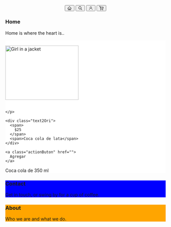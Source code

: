
<html>
<head>
<meta name="viewport" content="width=device-width, initial-scale=1">
<style>

/* ----------------------Barra Principal--------------------------------*/

/* From Uiverse.io by faxriddin20 */ 
.button-BarraPri {
  display: flex;
  background-color: black;
  width: 250px;
  height: 40px;
  align-items: center;
  justify-content: space-around;
  border-radius: 10px;
}

.buttonBarra {
  outline: 0 !important;
  border: 0 !important;
  width: 40px;
  height: 40px;
  border-radius: 50%;
  background-color: transparent;
  display: flex;
  align-items: center;
  justify-content: center;
  color: #fff;
  transition: all ease-in-out 0.3s;
  cursor: pointer;
}

.buttonBarra:hover {
  transform: translateY(-3px);
}

.iconBarra {
  font-size: 20px;
}

/* -------------------Lupa Productos-----------------------------------*/

.cardinal {
  overflow: hidden;
  border-radius: 0.5rem;
  box-shadow: 15px 15px 30px #bebebe,
             -15px -15px 30px #ffffff;
  max-width: 300px;
  background-color: #fff;
  color: #212121;
}

.imageProduc {
  height: 8rem;
  width: 100%;
  object-fit: cover;
  background-color: rgb(204, 0, 255);
  background-image: linear-gradient(to right, rgb(255, 174, 0), rgb(204, 0, 255));
}

.TextPro {
  padding: 1rem;
  text-align: center;
}

.textOri {
  font-size: 0.875rem;
  line-height: 1.25rem;
  font-weight: 600;
  letter-spacing: 0.1em;
  text-transform: uppercase;
}

.text2Ori {
  margin-top: 1rem;
  font-weight: 900;
  text-transform: uppercase;
}

.text2Ori span:first-child {
  font-size: 2.25rem;
  line-height: 2.5rem;
  font-weight: 900;
}

.text2Ori span:last-child {
  margin-top: 0.5rem;
  display: block;
  font-size: 0.875rem;
  line-height: 1.25rem;
}

.action {
  margin-top: 1rem;
  display: inline-block;
  width: 100%;
  background-color: rgb(0, 0, 0);
  padding-top: 1rem;
  padding-bottom: 1rem;
  border-radius: 4px;
  font-size: 0.875rem;
  line-height: 1.25rem;
  font-weight: 700;
  letter-spacing: 0.1em;
  text-transform: uppercase;
  color: rgba(255, 255, 255, 1);
  text-decoration: none;
}


/* From Uiverse.io by Yaya12085 */ 
.cardinal {
  overflow: hidden;
  border-radius: 0.5rem;
  max-width: 300px;
  background-color: #fff;
  color: #212121;
}

.imageProduc {
  height: 8rem;
  width: 100%;
  object-fit: cover;
  background-color: rgb(204, 0, 255);
  background-image: linear-gradient(to right, rgb(255, 174, 0), rgb(204, 0, 255));
}

.TextPro {
  padding: 1rem;
  text-align: center;
}

.textOri {
  font-size: 0.875rem;
  line-height: 1.25rem;
  font-weight: 600;
  letter-spacing: 0.1em;
  text-transform: uppercase;
}

.text2Ori {
  margin-top: 1rem;
  font-weight: 900;
  text-transform: uppercase;
}

.text2Ori span:first-child {
  font-size: 2.25rem;
  line-height: 2.5rem;
  font-weight: 900;
}

.text2Ori span:last-child {
  margin-top: 0.5rem;
  display: block;
  font-size: 0.875rem;
  line-height: 1.25rem;
}

.actionButon {
  margin-top: 1rem;
  display: inline-block;
  width: 100%;
  background-color: rgb(0, 0, 0);
  padding-top: 1rem;
  padding-bottom: 1rem;
  border-radius: 4px;
  font-size: 0.875rem;
  line-height: 1.25rem;
  font-weight: 700;
  letter-spacing: 0.1em;
  text-transform: uppercase;
  color: rgba(255, 255, 255, 1);
  text-decoration: none;
}

.date {
  margin-top: 1rem;
  font-size: 0.75rem;
  line-height: 1rem;
  font-weight: 500;
  text-transform: uppercase;
  color: rgba(156, 163, 175, 1);
}








/* ------------------------------------------------------*/
* {box-sizing: border-box}

/* Set height of body and the document to 100% */
body, html {
  height: 100%;
  margin: 0;
  font-family: Arial;
}

/* Style tab links */
.tablink {
  background-color: #555;
  color: white;
  float: left;
  border: none;
  outline: none;
  cursor: pointer;
  padding: 14px 16px;
  font-size: 17px;
  width: 25%;
}

.tablink:hover {
  background-color: #777;
}

/* Style the tab content (and add height:100% for full page content) */
.tabcontent {
  color: white;
  display: none;
  padding: 100px 20px;
  height: 100%;
}

#Inicio {background-color: white;}
#News {background-color: white;}
#Contact {background-color: blue;}
#About {background-color: orange;}
</style>
</head>
<body>


<center>

<!-- Barra Casita -->
<div class="button-BarraPri">
  <button class="buttonBarra" class="tablink" onclick="openPage('Inicio')" id="defaultOpen">
    <svg
      class="iconBarra"
      stroke="currentColor"
      fill="currentColor"
      stroke-width="0"
      viewBox="0 0 1024 1024"
      height="1em"
      width="1em"
      xmlns="http://www.w3.org/2000/svg"
    >
      <path
        d="M946.5 505L560.1 118.8l-25.9-25.9a31.5 31.5 0 0 0-44.4 0L77.5 505a63.9 63.9 0 0 0-18.8 46c.4 35.2 29.7 63.3 64.9 63.3h42.5V940h691.8V614.3h43.4c17.1 0 33.2-6.7 45.3-18.8a63.6 63.6 0 0 0 18.7-45.3c0-17-6.7-33.1-18.8-45.2zM568 868H456V664h112v204zm217.9-325.7V868H632V640c0-22.1-17.9-40-40-40H432c-22.1 0-40 17.9-40 40v228H238.1V542.3h-96l370-369.7 23.1 23.1L882 542.3h-96.1z"
      ></path>
    </svg>
  </button>
  
  <!-- Barra Lupa -->
  
  <button class="buttonBarra" class="tablink" onclick="openPage('News')">
    <svg
      class="iconBarra"
      stroke="currentColor"
      fill="none"
      stroke-width="2"
      viewBox="0 0 24 24"
      aria-hidden="true"
      height="1em"
      width="1em"
      xmlns="http://www.w3.org/2000/svg"
    >
      <path
        stroke-linecap="round"
        stroke-linejoin="round"
        d="M21 21l-6-6m2-5a7 7 0 11-14 0 7 7 0 0114 0z"
      ></path>
    </svg>
  </button>
  
  <!-- Barra Creditos -->
  
  
  <button class="buttonBarra" class="tablink" onclick="openPage('Contact')">
    <svg
      class="iconBarra"
      stroke="currentColor"
      fill="currentColor"
      stroke-width="0"
      viewBox="0 0 24 24"
      height="1em"
      width="1em"
      xmlns="http://www.w3.org/2000/svg"
    >
      <path
        d="M12 2.5a5.5 5.5 0 0 1 3.096 10.047 9.005 9.005 0 0 1 5.9 8.181.75.75 0 1 1-1.499.044 7.5 7.5 0 0 0-14.993 0 .75.75 0 0 1-1.5-.045 9.005 9.005 0 0 1 5.9-8.18A5.5 5.5 0 0 1 12 2.5ZM8 8a4 4 0 1 0 8 0 4 4 0 0 0-8 0Z"
      ></path>
    </svg>
  </button>

<!-- Barra Carrito -->

  <button class="buttonBarra" class="tablink" onclick="openPage('About')">
    <svg
      class="iconBarra"
      stroke="currentColor"
      fill="none"
      stroke-width="2"
      viewBox="0 0 24 24"
      stroke-linecap="round"
      stroke-linejoin="round"
      height="1em"
      width="1em"
      xmlns="http://www.w3.org/2000/svg"
    >
      <circle cx="9" cy="21" r="1"></circle>
      <circle cx="20" cy="21" r="1"></circle>
      <path
        d="M1 1h4l2.68 13.39a2 2 0 0 0 2 1.61h9.72a2 2 0 0 0 2-1.61L23 6H6"
      ></path>
    </svg>
  </button>
</div>
</center>







<div id="Inicio" class="tabcontent">
  <h3>Home</h3>
  <p>Home is where the heart is..</p>
</div>




<div id="News" class="tabcontent">


 
<div class="cardinal">
<br>
  <div class="imageProduc"> <img src="https://i.pinimg.com/564x/c4/bf/3e/c4bf3e878a02a0acb2a3a8dab4dc2504.jpg" alt="Girl in a jacket" width="230" height="170"></div>
  <br>
  <div class="TextPro">
    <p class="textOri">
      
    </p>

    <div class="text2Ori">
      <span>
        $25
      </span>
      <span>Coca cola de lata</span>
    </div>

    <a class="actionButon" href="">
      Agregar
    </a>
   <p class="date">
      Coca cola de 350 ml
    </p>
  </div>
</div>
    
  </div>
</div>


</div>





<div id="Contact" class="tabcontent">
  <h3>Contact</h3>
  <p>Get in touch, or swing by for a cup of coffee.</p>
</div>

<div id="About" class="tabcontent">
  <h3>About</h3>
  <p>Who we are and what we do.</p>
</div>

<script>
function openPage(pageName,elmnt,color) {
  var i, tabcontent, tablinks;
  tabcontent = document.getElementsByClassName("tabcontent");
  for (i = 0; i < tabcontent.length; i++) {
    tabcontent[i].style.display = "none";
  }
  tablinks = document.getElementsByClassName("tablink");
  for (i = 0; i < tablinks.length; i++) {
    tablinks[i].style.backgroundColor = "";
  }
  document.getElementById(pageName).style.display = "block";
  elmnt.style.backgroundColor = color;
}

// Get the element with id="defaultOpen" and click on it
document.getElementById("defaultOpen").click();
</script>
   
</body>
</html> 
